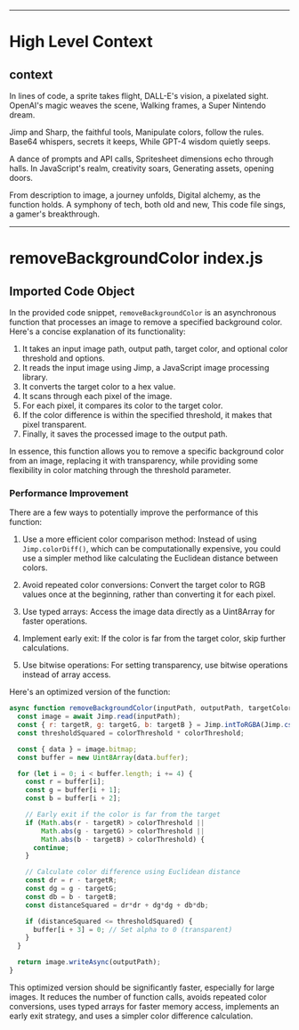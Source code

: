 

  ---
# High Level Context
## context
In lines of code, a sprite takes flight,
DALL-E's vision, a pixelated sight.
OpenAI's magic weaves the scene,
Walking frames, a Super Nintendo dream.

Jimp and Sharp, the faithful tools,
Manipulate colors, follow the rules.
Base64 whispers, secrets it keeps,
While GPT-4 wisdom quietly seeps.

A dance of prompts and API calls,
Spritesheet dimensions echo through halls.
In JavaScript's realm, creativity soars,
Generating assets, opening doors.

From description to image, a journey unfolds,
Digital alchemy, as the function holds.
A symphony of tech, both old and new,
This code file sings, a gamer's breakthrough.


---
# removeBackgroundColor index.js
## Imported Code Object
In the provided code snippet, `removeBackgroundColor` is an asynchronous function that processes an image to remove a specified background color. Here's a concise explanation of its functionality:

1. It takes an input image path, output path, target color, and optional color threshold and options.
2. It reads the input image using Jimp, a JavaScript image processing library.
3. It converts the target color to a hex value.
4. It scans through each pixel of the image.
5. For each pixel, it compares its color to the target color.
6. If the color difference is within the specified threshold, it makes that pixel transparent.
7. Finally, it saves the processed image to the output path.

In essence, this function allows you to remove a specific background color from an image, replacing it with transparency, while providing some flexibility in color matching through the threshold parameter.

### Performance Improvement

There are a few ways to potentially improve the performance of this function:

1. Use a more efficient color comparison method:
   Instead of using `Jimp.colorDiff()`, which can be computationally expensive, you could use a simpler method like calculating the Euclidean distance between colors.

2. Avoid repeated color conversions:
   Convert the target color to RGB values once at the beginning, rather than converting it for each pixel.

3. Use typed arrays:
   Access the image data directly as a Uint8Array for faster operations.

4. Implement early exit:
   If the color is far from the target color, skip further calculations.

5. Use bitwise operations:
   For setting transparency, use bitwise operations instead of array access.

Here's an optimized version of the function:

```javascript
async function removeBackgroundColor(inputPath, outputPath, targetColor, colorThreshold = 0, options = {}) {
  const image = await Jimp.read(inputPath);
  const { r: targetR, g: targetG, b: targetB } = Jimp.intToRGBA(Jimp.cssColorToHex(targetColor));
  const thresholdSquared = colorThreshold * colorThreshold;

  const { data } = image.bitmap;
  const buffer = new Uint8Array(data.buffer);

  for (let i = 0; i < buffer.length; i += 4) {
    const r = buffer[i];
    const g = buffer[i + 1];
    const b = buffer[i + 2];

    // Early exit if the color is far from the target
    if (Math.abs(r - targetR) > colorThreshold || 
        Math.abs(g - targetG) > colorThreshold || 
        Math.abs(b - targetB) > colorThreshold) {
      continue;
    }

    // Calculate color difference using Euclidean distance
    const dr = r - targetR;
    const dg = g - targetG;
    const db = b - targetB;
    const distanceSquared = dr*dr + dg*dg + db*db;

    if (distanceSquared <= thresholdSquared) {
      buffer[i + 3] = 0; // Set alpha to 0 (transparent)
    }
  }

  return image.writeAsync(outputPath);
}
```

This optimized version should be significantly faster, especially for large images. It reduces the number of function calls, avoids repeated color conversions, uses typed arrays for faster memory access, implements an early exit strategy, and uses a simpler color difference calculation.

  